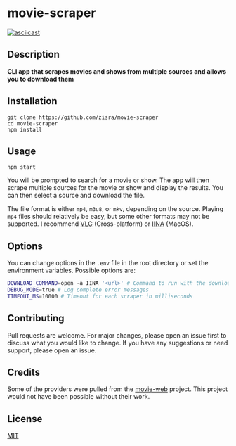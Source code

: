 # movie-scraper

[![asciicast](https://asciinema.org/a/dWWWtKL9lQamYir3IMlfCTEfM.svg)](https://asciinema.org/a/dWWWtKL9lQamYir3IMlfCTEfM)

## Description

**CLI app that scrapes movies and shows from multiple sources and allows you to download them**

## Installation

```
git clone https://github.com/zisra/movie-scraper
cd movie-scraper
npm install
```

## Usage

```
npm start
```

You will be prompted to search for a movie or show. The app will then scrape multiple sources for the movie or show and display the results. You can then select a source and download the file.

The file format is either `mp4`, `m3u8`, or `mkv`, depending on the source. Playing `mp4` files should relatively be easy, but some other formats may not be supported. I recommend [VLC](https://www.videolan.org/vlc/index.html) (Cross-platform) or [IINA](https://iina.io/) (MacOS).

## Options

You can change options in the `.env` file in the root directory or set the environment variables. Possible options are:

```sh
DOWNLOAD_COMMAND=open -a IINA '<url>' # Command to run with the download link. '<url>' will be be automatically replaced with the download link
DEBUG_MODE=true # Log complete error messages
TIMEOUT_MS=10000 # Timeout for each scraper in milliseconds
```

## Contributing

Pull requests are welcome. For major changes, please open an issue first to discuss what you would like to change. If you have any suggestions or need support, please open an issue.

## Credits

Some of the providers were pulled from the [movie-web](https://github.com/movie-web/movie-web) project. This project would not have been possible without their work.

## License

[MIT](https://choosealicense.com/licenses/mit/)

